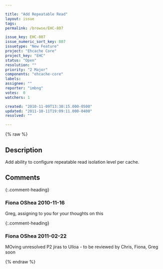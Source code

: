 ```yaml
---

title: "Add Repeatable Read"
layout: issue
tags: 
permalink: /browse/EHC-807

issue_key: EHC-807
issue_numeric_sort_key: 807
issuetype: "New Feature"
project: "Ehcache Core"
project_key: "EHC"
status: "Open"
resolution: ""
priority: "2 Major"
components: "ehcache-core"
labels: 
assignee: ""
reporter: "imbng"
votes:  0
watchers: 1

created: "2010-11-09T13:30:15.000-0500"
updated: "2011-10-11T19:09:11.000-0400"
resolved: ""

---
```




{% raw %}



## Description

<div markdown="1" class="description">

Add ability to configure repeatable read isolation level per cache.

</div>

## Comments


{:.comment-heading}
### **Fiona OShea** <span class="date">2010-11-16</span>

<div markdown="1" class="comment">

Greg, assigning to you for your thoughts on this

</div>


{:.comment-heading}
### **Fiona OShea** <span class="date">2011-02-22</span>

<div markdown="1" class="comment">

MOving unresolved P2 jiras to Ulloa - to be reviewed by Chris, Fiona, Greg soon

</div>



{% endraw %}
